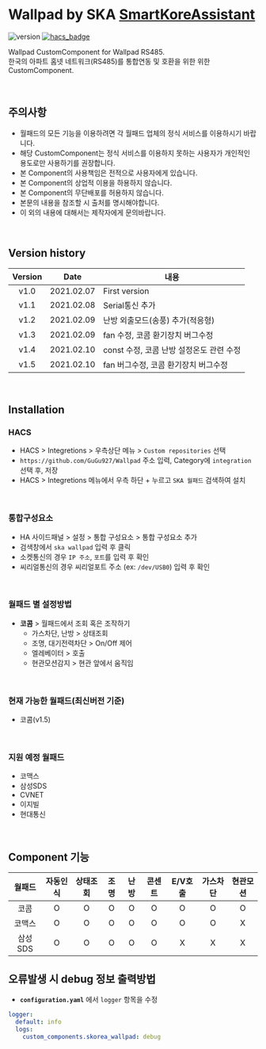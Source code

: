 # Wallpad by SKA [SmartKoreAssistant][skorea_link]

![version](https://img.shields.io/badge/version-1.1-blue)
[![hacs_badge](https://img.shields.io/badge/HACS-Custom-orange.svg)](https://github.com/custom-components/hacs)

Wallpad CustomComponent for Wallpad RS485.<br>
한국의 아파트 홈넷 네트워크(RS485)를 통합연동 및 호환을 위한 위한 CustomComponent.

<br>

## 주의사항

- 월패드의 모든 기능을 이용하려면 각 월패드 업체의 정식 서비스를 이용하시기 바랍니다.
- 해당 CustomComponent는 정식 서비스를 이용하지 못하는 사용자가 개인적인 용도로만 사용하기를 권장합니다.
- 본 Component의 사용책임은 전적으로 사용자에게 있습니다.
- 본 Component의 상업적 이용을 하용하지 않습니다.
- 본 Component의 무단배포를 허용하지 않습니다.
- 본문의 내용을 참조할 시 출처를 명시해야합니다.
- 이 외의 내용에 대해서는 제작자에게 문의바랍니다.

<br>

## Version history

| Version |    Date    | 내용                                     |
| :-----: | :--------: | ---------------------------------------- |
|  v1.0   | 2021.02.07 | First version                            |
|  v1.1   | 2021.02.08 | Serial통신 추가                          |
|  v1.2   | 2021.02.09 | 난방 외출모드(송풍) 추가(적응형)         |
|  v1.3   | 2021.02.09 | fan 수정, 코콤 환기장치 버그수정         |
|  v1.4   | 2021.02.10 | const 수정, 코콤 난방 설정온도 관련 수정 |
|  v1.5   | 2021.02.10 | fan 버그수정, 코콤 환기장치 버그수정     |

<br>

## Installation

### HACS

- HACS > Integretions > 우측상단 메뉴 > `Custom repositories` 선택
- `https://github.com/GuGu927/Wallpad` 주소 입력, Category에 `integration` 선택 후, 저장
- HACS > Integretions 메뉴에서 우측 하단 + 누르고 `SKA 월패드` 검색하여 설치

<br>

### 통합구성요소

- HA 사이드패널 > 설정 > 통합 구성요소 > 통합 구성요소 추가
- 검색창에서 `ska wallpad` 입력 후 클릭
- 소켓통신의 경우 `IP 주소`, `포트`를 입력 후 확인
- 씨리얼통신의 경우 씨리얼포트 주소 (ex: `/dev/USB0`) 입력 후 확인

<br>

### 월패드 별 설정방법

- **코콤** > 월패드에서 조회 혹은 조작하기
  - 가스차단, 난방 > 상태조회
  - 조명, 대기전력차단 > On/Off 제어
  - 엘레베이터 > 호출
  - 현관모션감지 > 현관 앞에서 움직임

<br>

### 현재 가능한 월패드(최신버전 기준)

- 코콤(v1.5)

<br>

### 지원 예정 월패드

- 코맥스
- 삼성SDS
- CVNET
- 이지빌
- 현대통신

<br>

## Component 기능

| 월패드  | 자동인식 | 상태조회 | 조명 | 난방 | 콘센트 | E/V호출 | 가스차단 | 현관모션 |
| :-----: | :------: | :------: | :--: | :--: | :----: | :-----: | :------: | :------: |
|  코콤   |    O     |    O     |  O   |  O   |   O    |    O    |    O     |    O     |
| 코맥스  |    O     |    O     |  O   |  O   |   O    |    O    |    O     |    X     |
| 삼성SDS |    O     |    O     |  O   |  O   |   O    |    X    |    X     |    X     |

## 오류발생 시 debug 정보 출력방법

- **`configuration.yaml`** 에서 `logger` 항목을 수정<br>

```yaml
logger:
  default: info
  logs:
    custom_components.skorea_wallpad: debug
```

[skorea_link]: https://cafe.naver.com/koreassistant
